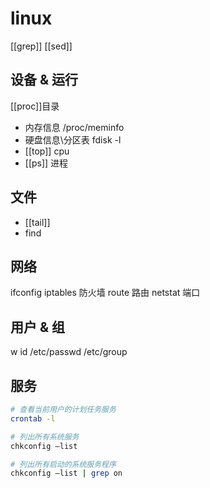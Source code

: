 # linux
[[grep]]
[[sed]]

## 设备 & 运行
[[proc]]目录

- 内存信息
/proc/meminfo
- 硬盘信息\分区表
fdisk -l
- [[top]] cpu
- [[ps]] 进程

## 文件
- [[tail]]
- find


## 网络
ifconfig
iptables 防火墙
route 路由
netstat 端口

## 用户 & 组
w
id
/etc/passwd
/etc/group

## 服务
```bash
# 查看当前用户的计划任务服务
crontab -l 

# 列出所有系统服务
chkconfig –list 

# 列出所有启动的系统服务程序
chkconfig –list | grep on 
```